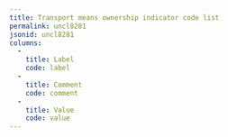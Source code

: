 ```yaml
---
title: Transport means ownership indicator code list
permalink: uncl8281
jsonid: uncl8281
columns:
  - 
    title: Label
    code: label
  - 
    title: Comment
    code: comment
  - 
    title: Value
    code: value
---
```

